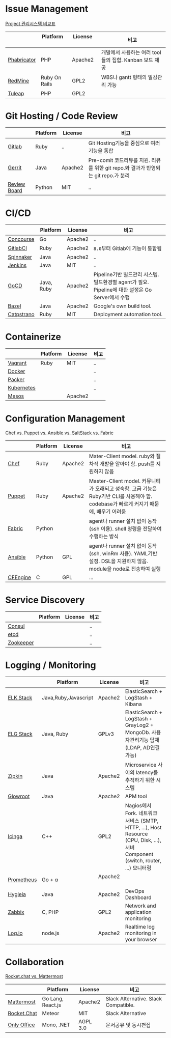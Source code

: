# Issue Management

<a href="https://en.wikipedia.org/wiki/Comparison_of_issue-tracking_systems" target="_blank">Project 관리시스템 비교표</a>

|                                                           | Platform      | License        | 비고 |
|---                                                        |---            |---             |---  |
| [Phabricator](issue-management/#phabricator) | PHP           | Apache2        | 개발에서 사용하는 여러 tool들의 집합. Kanban 보드 제공 |
| [RedMine](issue-management/#redmine)         | Ruby On Rails | GPL2           | WBS나 gantt 형태의 일감관리 가능 |
| [Tuleap](issue-management/#tuleap)           | PHP           | GPL2           |  |


# Git Hosting / Code Review

|                                                           | Platform      | License        | 비고 |
|---                                                        |---            |---             |---  |
| [Gitlab](git-hosting/#gitlab)                | Ruby          | ..             | Git Hosting기능을 중심으로 여러 기능을 통합 |
| [Gerrit](git-hosting/#gerrit)                | Java          | Apache2        | Pre-comit 코드리뷰를 지원. 리뷰를 위한 git repo.와 결과가 반영되는 git repo.가 분리 |
| [Review Board](git-hosting/#review-board)    | Python        | MIT            | .. |

# CI/CD

|             | Platform      | License        | 비고 |
|---          |---            |---             |---  |
| [Concourse](ci-cd/#concourse)   | Go            | Apache2        | .. |
| [GitlabCI](ci-cd/#gitlabci)     | Ruby          | Apache2        | `8.0`부터 Gitlab에 기능이 통합됨 |
| [Spinnaker](ci-cd/#spinnaker)   | Java          | Apache2        | .. |
| [Jenkins](ci-cd/#jenkins)       | Java          | MIT            | .. |
| [GoCD](ci-cd/#gocd)             | Java, Ruby    | Apache2        | Pipeline기반 빌드관리 시스템. 빌드환경별 agent가 필요. Pipeline에 대한 설정은 Go Server에서 수행 |
| [Bazel](ci-cd/#bazel)           | Java          | Apache2        | Google's own build tool.   | 
| [Catpstrano](ci-cd/#capistrano) | Ruby          | MIT            | Deployment automation tool. |

# Containerize
|                                                   | Platform      | License        | 비고 |
|---                                                |---            |---             |---  |
| [Vagrant](containerize/#vagrant)        | Ruby          | MIT            | .. |
| [Docker](containerize/#docker)          |               |                | .. |
| [Packer](containerize/#packer)          |               |                | .. |
| [Kubernetes](containerize/#kubernetes)  |               |                | .. |
| [Mesos](containerize/#mesos)            |               | Apache2        |    |



# Configuration Management
<a href="http://blog.takipi.com/deployment-management-tools-chef-vs-puppet-vs-ansible-vs-saltstack-vs-fabric/" target="_">Chef vs. Puppet vs. Ansible vs. SaltStack vs. Fabric</a>

|                                                             | Platform      | License        | 비고 |
|---                                                          |---            |---             |---  |
| [Chef](configuration-management/#chef)         | Ruby          | Apache2        | Mater-Client model. ruby와 절차적 개발을 알아야 함. push를 지원하지 않음|
| [Puppet](configuration-management/#puppet)     | Ruby          | Apache2        | Master-Client model. 커뮤니티가 오래되고 성숙함. 고급 기능은 Ruby기반 CLI를 사용해야 함. codebase가 빠르게 커지기 때문에, 배우기 어려움 |
| [Fabric](configuration-management/#fabric)     | Python        |     | agent나 runner 설치 없이 동작(ssh 이용). shell 명령을 전달하여 수행하는 방식 |
| [Ansible](configuration-management/#ansible)   | Python        | GPL            | agent나 runner 설치 없이 동작(ssh, winRm 사용). YAML기반 설정. DSL을 지원하지 않음. module을 node로 전송하여 실행 |
| [CFEngine](configuration-management/#cfengine) | C             | GPL            | ... |

# Service Discovery

|                                                         | Platform      | License        | 비고 |
|---                                                      |---            |---             |---  |
| [Consul](service-discovery/#consul)        |               |                | .. |
| [etcd](service-discovery/#etcd)            |               |                | .. |
| [Zookeeper](service-discovery/#zookeeper)  |               |                | .. |


# Logging / Monitoring
|                                                | Platform             | License        | 비고 |
|---                                             |---                   |---             |---  |
| [ELK Stack](monitor/#elk-stack)   | Java,Ruby,Javascript | Apache2        | ElasticSearch + LogStash + Kibana   |
| [ELG Stack](monitor/#elg-stack)   | Java, Ruby           | GPLv3          | ElasticSearch + LogStash + GrayLog2 + MongoDb. 사용자관리기능 탑재(LDAP, AD연결 가능) |
| [Zipkin](monitor/#zipkin)         | Java                 | Apache2        | Microservice 사이의 latency를 추적하기 위한 시스템 |
| [Glowroot](monitor/#glowroot)     | Java                 | Apache2        | APM tool |
| [Icinga](monitor/#icinga)         | C++                  | GPL2           | Nagios에서 Fork. 네트워크 서비스 (SMTP, HTTP, ...), Host Resource (CPU, Disk, ...), 서버 Component (switch, router, ...) 모니터링   |
| [Prometheus](monitor/#prometheus) | Go + &alpha;         | Apache2        |            |
| [Hygieia](monitor/#hygieia)       | Java                 | Apache2        | DevOps Dashboard           |
| [Zabbix](monitor/#zabbix)         | C, PHP               | GPL2           | Network and application monitoring |
| [Log.io](monitor/#logio)          | node.js              | Apache2        | Realtime log monitoring in your browser |

# Collaboration

<a href="https://stackshare.io/stackups/lets-chat-vs-rocketchat-vs-mattermost" target="_blank">Rocket.chat vs. Mattermost</a>

|                                                         | Platform          | License        | 비고 |
|---                                                      |---                |---             |---  |
| [Mattermost](collaboration/#mattermost)    | Go Lang, React.js | Apache2        | Slack Alternative. Slack Compatible.|
| [Rocket.Chat](collaboration/#rocketchat)   | Meteor            | MIT            | Slack Alternative |
| [Only Office](collaboration/#only-office)  | Mono, .NET        | AGPL 3.0       | 문서공유 및 동시편집  |


